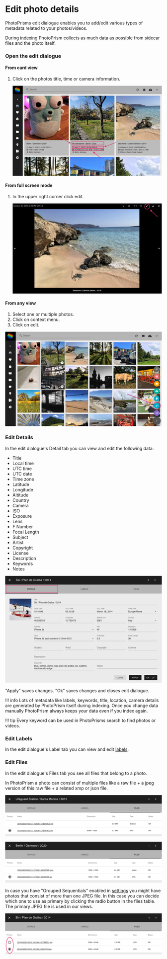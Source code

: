 # Edit photo details #
PhotoPrisms edit dialogue enables you to add/edit various types of metadata related to your photos/videos.

During [indexing](../index.md) PhotoPrism collects as much data as possible from sidecar files and the photo itself.

### Open the edit dialogue ###

#### From card view ####

1. Click on the photos title, time or camera information.

    ![Screenshot](img/edit-open-1.png)

#### From full screen mode ####

1. In the upper right corner click edit.

    ![Screenshot](img/edit-open-2.png)

#### From any view ####

1. Select one or multiple photos.
2. Click on context menu.
3. Click on edit.

![Screenshot](img/edit-open-3.png)

### Edit Details ###
In the edit dialogue's Detail tab you can view and edit the following data:

* Title
* Local time
* UTC time
* UTC date
* Time zone
* Latitude
* Longitude
* Altitude
* Country
* Camera
* ISO
* Exposure
* Lens
* F Number
* Focal Length
* Subject
* Artist
* Copyright
* License
* Description
* Keywords
* Notes

![Screenshot](img/edit-details.png)

"Apply" saves changes. "Ok" saves changes and closes edit dialogue.

!!! info
    Lots of metadata like labels, keywords, title, location, camera details are generated by PhotoPrism itself during indexing. 
    Once you change data manually PhotoPrism always keeps your data even if you index again.
    
!!! tip
    Every keyword can be used in PhotoPrisms search to find photos or videos.
    
### Edit Labels ###
In the edit dialogue's Label tab you can view and edit [labels](labels.md).

### Edit Files ###
In the edit dialogue's Files tab you see all files that belong to a photo.

In PhotoPrism a photo can consist of multiple files like a raw file + a jpeg version of this raw file + a related xmp or json file.

![Screenshot](img/files.png)

![Screenshot](img/files-video.png)

In case you have "Grouped Sequentials" enabled in [settings](../settings/ui.md) you might have photos that consist of more than one JPEG file.
In this case you can decide which one to use as primary by clicking the radio button in the files table.
The primary JPEG file is used in our views.

![Screenshot](img/sequential-2.png)
